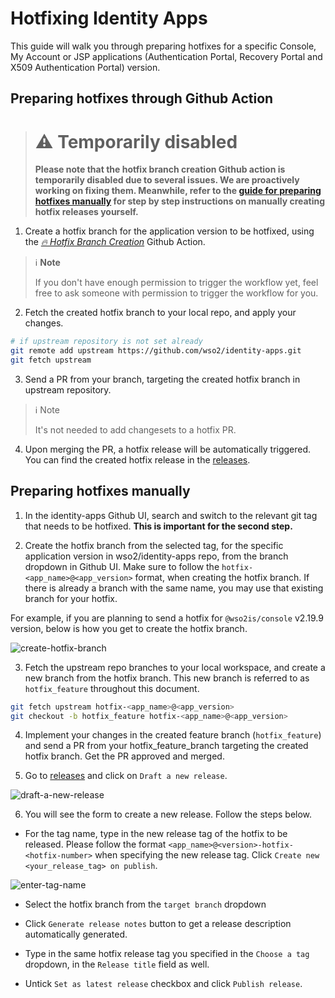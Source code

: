 # Hotfixing Identity Apps

This guide will walk you through preparing hotfixes for a specific Console, My Account or JSP applications (Authentication Portal, Recovery Portal and X509 Authentication Portal) version.

## Preparing hotfixes through Github Action

> # ⚠️ Temporarily disabled
>
> **Please note that the hotfix branch creation Github action is temporarily disabled due to several issues. We are proactively working on fixing them. Meanwhile, refer to the [guide for preparing hotfixes manually](#preparing-hotfixes-manually) for step by step instructions on manually creating hotfix releases yourself.**

1. Create a hotfix branch for the application version to be hotfixed, using the [*🔥 Hotfix Branch Creation*](https://github.com/wso2/identity-apps/actions/workflows/hotfix-branch-creation.yml) Github Action.

> ℹ️ **Note**
>
> If you don't have enough permission to trigger the workflow yet, feel free to ask someone with permission to trigger the workflow for you.

2. Fetch the created hotfix branch to your local repo, and apply your changes.

```bash
# if upstream repository is not set already
git remote add upstream https://github.com/wso2/identity-apps.git
git fetch upstream
```

3. Send a PR from your branch, targeting the created hotfix branch in upstream repository.

> ℹ️ Note
>
> It's not needed to add changesets to a hotfix PR.

4. Upon merging the PR, a hotfix release will be automatically triggered. You can find the created hotfix release in the [releases](https://github.com/wso2/identity-apps/releases).

## Preparing hotfixes manually

1. In the identity-apps Github UI, search and switch to the relevant git tag that needs to be hotfixed. **This is important for the second step.**

2. Create the hotfix branch from the selected tag, for the specific application version in wso2/identity-apps repo, from the branch dropdown in Github UI. Make sure to follow the `hotfix-<app_name>@<app_version>` format, when creating the hotfix branch. If there is already a branch with the same name, you may use that existing branch for your hotfix.

For example, if you are planning to send a hotfix for `@wso2is/console` v2.19.9 version, below is how you get to create the hotfix branch.

![create-hotfix-branch](https://i.imgur.com/NhRRXax.png)

3. Fetch the upstream repo branches to your local workspace, and create a new branch from the hotfix branch. This new branch is referred to as `hotfix_feature` throughout this document.

```bash
git fetch upstream hotfix-<app_name>@<app_version>
git checkout -b hotfix_feature hotfix-<app_name>@<app_version>
```

4. Implement your changes in the created feature branch (`hotfix_feature`) and send a PR from your hotfix_feature_branch targeting the created hotfix branch. Get the PR approved and merged.

5. Go to [releases](https://github.com/wso2/identity-apps/releases) and click on `Draft a new release`.

![draft-a-new-release](https://i.imgur.com/LiACkDj.png)

6. You will see the form to create a new release. Follow the steps below.

- For the tag name, type in the new release tag of the hotfix to be released. Please follow the format `<app_name>@<version>-hotfix-<hotfix-number>` when specifying the new release tag. Click `Create new <your_release_tag> on publish`. 

![enter-tag-name](https://i.imgur.com/2hEUI5s.png)

- Select the hotfix branch from the `target branch` dropdown

- Click `Generate release notes` button to get a release description automatically generated.

- Type in the same hotfix release tag you specified in the `Choose a tag` dropdown, in the `Release title` field as well.

- Untick `Set as latest release` checkbox and click `Publish release`.
